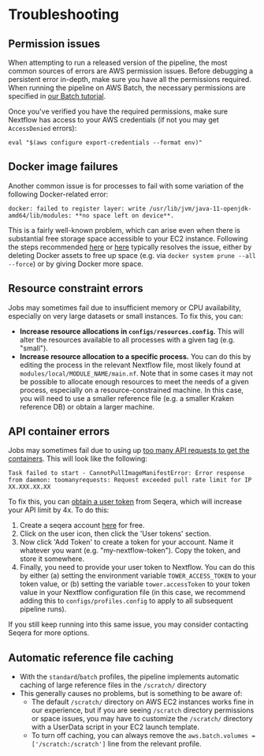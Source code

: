 # Troubleshooting

## Permission issues

When attempting to run a released version of the pipeline, the most common sources of errors are AWS permission issues. Before debugging a persistent error in-depth, make sure you have all the permissions required. When running the pipeline on AWS Batch, the necessary permissions are specified in [our Batch tutorial](./batch.md#step-0-set-up-your-aws-credentials).

Once you've verified you have the required permissions, make sure Nextflow has access to your AWS credentials (if not you may get `AccessDenied` errors):

```
eval "$(aws configure export-credentials --format env)"
```

## Docker image failures

Another common issue is for processes to fail with some variation of the following Docker-related error:

```
docker: failed to register layer: write /usr/lib/jvm/java-11-openjdk-amd64/lib/modules: **no space left on device**.
```

This is a fairly well-known problem, which can arise even when there is substantial free storage space accessible to your EC2 instance. Following the steps recommended [here](https://www.baeldung.com/linux/docker-fix-no-space-error) or [here](https://forums.docker.com/t/docker-no-space-left-on-device/69205) typically resolves the issue, either by deleting Docker assets to free up space (e.g. via `docker system prune --all --force`) or by giving Docker more space.

## Resource constraint errors

Jobs may sometimes fail due to insufficient memory or CPU availability, especially on very large datasets or small instances. To fix this, you can:
- **Increase resource allocations in `configs/resources.config`.** This will alter the resources available to all processes with a given tag (e.g. "small").
- **Increase resource allocation to a specific process.** You can do this by editing the process in the relevant Nextflow file, most likely found at `modules/local/MODULE_NAME/main.nf`.
Note that in some cases it may not be possible to allocate enough resources to meet the needs of a given process, especially on a resource-constrained machine. In this case, you will need to use a smaller reference file (e.g. a smaller Kraken reference DB) or obtain a larger machine.

## API container errors

Jobs may sometimes fail due to using up [too many API requests to get the containers](https://docs.seqera.io/wave/api). This will look like the following:

```
Task failed to start - CannotPullImageManifestError: Error response from daemon: toomanyrequests: Request exceeded pull rate limit for IP XX.XXX.XX.XX
```

To fix this, you can [obtain a user token](https://metagenomics-pipelines.readthedocs.io/en/latest/nf_tower.html) from Seqera, which will increase your API limit by 4x. To do this:

1. Create a seqera account [here](http://cloud.seqera.io/) for free.
2. Click on the user icon, then click the 'User tokens' section.
3. Now click 'Add Token' to create a token for your account. Name it whatever you want (e.g. "my-nextflow-token"). Copy the token, and store it somewhere.
4. Finally, you need to provide your user token to Nextflow. You can do this by either (a) setting the environment variable `TOWER_ACCESS_TOKEN` to your token value, or (b) setting the variable `tower.accessToken` to your token value in your Nextflow configuration file (in this case, we recommend adding this to `configs/profiles.config` to apply to all subsequent pipeline runs).

If you still keep running into this same issue, you may consider contacting Seqera for more options.

## Automatic reference file caching
- With the `standard`/`batch` profiles, the pipeline implements automatic caching of large reference files in the `/scratch/` directory 
- This generally causes no problems, but is something to be aware of:
     - The default `/scratch/` directory on AWS EC2 instances works fine in our experience, but if you are seeing `/scratch` directory permissions or space issues, you may have to customize the `/scratch/` directory with a UserData script in your EC2 launch template.
     - To turn off caching, you can always remove the `aws.batch.volumes = ['/scratch:/scratch']` line from the relevant profile.
